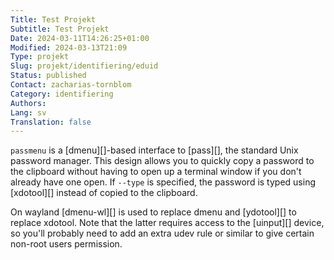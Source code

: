 ```yaml
---
Title: Test Projekt
Subtitle: Test Projekt
Date: 2024-03-11T14:26:25+01:00
Modified: 2024-03-13T21:09
Type: projekt
Slug: projekt/identifiering/eduid
Status: published
Contact: zacharias-tornblom
Category: identifiering
Authors: 
Lang: sv
Translation: false
---
```


`passmenu` is a [dmenu][]-based interface to [pass][], the standard Unix
password manager. This design allows you to quickly copy a password to the
clipboard without having to open up a terminal window if you don't already have
one open. If `--type` is specified, the password is typed using [xdotool][]
instead of copied to the clipboard.

On wayland [dmenu-wl][] is used to replace dmenu and [ydotool][] to replace xdotool.
Note that the latter requires access to the [uinput][] device, so you'll probably
need to add an extra udev rule or similar to give certain non-root users permission.
